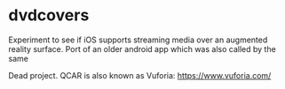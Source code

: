 # dvdcovers
Experiment to see if iOS supports streaming media over an augmented reality surface. Port of an older android app which was also called by the same

Dead project. QCAR is also known as Vuforia: https://www.vuforia.com/
